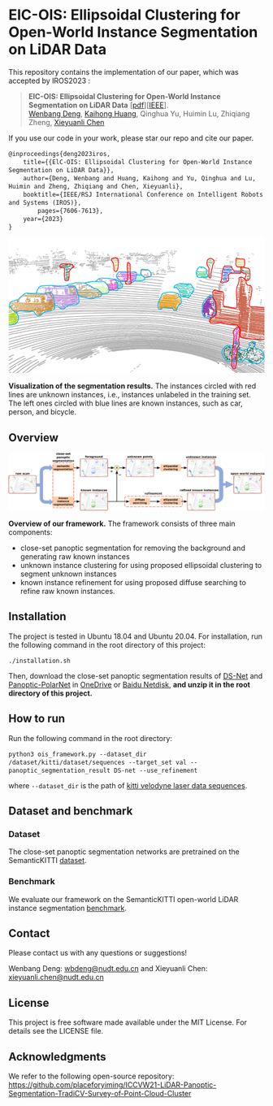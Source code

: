 # ElC-OIS: Ellipsoidal Clustering for Open-World Instance Segmentation on LiDAR Data

This repository contains the implementation of our paper, which was accepted by IROS2023 :

> **ElC-OIS: Ellipsoidal Clustering for Open-World Instance Segmentation on LiDAR Data** [[pdf](https://arxiv.org/pdf/2303.04351.pdf)][[IEEE](https://ieeexplore.ieee.org/document/10342356)].\
> [Wenbang Deng](https://github.com/dwbzxc),  [Kaihong Huang](https://github.com/mshicom),  Qinghua Yu,  Huimin Lu,  Zhiqiang Zheng,  [Xieyuanli Chen](https://github.com/Chen-Xieyuanli)

If you use our code in your work, please star our repo and cite our paper.

```
@inproceedings{deng2023iros,
	title={{ElC-OIS: Ellipsoidal Clustering for Open-World Instance Segmentation on LiDAR Data}},
	author={Deng, Wenbang and Huang, Kaihong and Yu, Qinghua and Lu, Huimin and Zheng, Zhiqiang and Chen, Xieyuanli},
	booktitle={IEEE/RSJ International Conference on Intelligent Robots and Systems (IROS)},
        pages={7606-7613},
	year={2023}
}
```

<div align=center>
<img src="./docs/visualization.png"> 
</div>

**Visualization of the segmentation results.** The instances circled with red lines are unknown instances, i.e., instances unlabeled in the training set. The left ones circled with blue lines are known instances, such as car, person, and bicycle.

## Overview

<div align=center>
<img src="./docs/framework.png"> 
</div>

**Overview of our framework.** The framework consists of three main components:
- close-set panoptic segmentation for removing the background and generating raw known instances
- unknown instance clustering for using proposed ellipsoidal clustering to segment unknown instances
- known instance refinement for using proposed diffuse searching to refine raw known instances.

## Installation
The project is tested in Ubuntu 18.04 and Ubuntu 20.04. For installation, run the following command in the root directory of this project:
```
./installation.sh
```

Then, download the close-set panoptic segmentation results of [DS-Net](https://github.com/hongfz16/DS-Net) and [Panoptic-PolarNet](https://github.com/edwardzhou130/Panoptic-PolarNet) in [OneDrive](https://1drv.ms/u/s!Ak0LoGJ7lhUTixWrbGT_3knI1F-T?e=G64YK1) or [Baidu Netdisk](https://pan.baidu.com/s/1D2d3rO4jOePgKj-LwUMccQ?pwd=ycny), **and unzip it in the root directory of this project.**

## How to run
Run the following command in the root directory:
```
python3 ois_framework.py --dataset_dir /dataset/kitti/dataset/sequences --target_set val --panoptic_segmentation_result DS-net --use_refinement
```
where `--dataset_dir` is the path of [kitti velodyne laser data sequences](https://www.cvlibs.net/datasets/kitti/eval_odometry.php).

## Dataset and benchmark

### Dataset

The close-set panoptic segmentation networks are pretrained on the SemanticKITTI [dataset](http://semantic-kitti.org/). 

### Benchmark

We evaluate our framework on the SemanticKITTI open-world LiDAR instance segmentation [benchmark](https://codalab.lisn.upsaclay.fr/competitions/2183#results). 

## Contact

Please contact us with any questions or suggestions!

Wenbang Deng: wbdeng@nudt.edu.cn and Xieyuanli Chen: xieyuanli.chen@nudt.edu.cn

## License

This project is free software made available under the MIT License. For details see the LICENSE file.

## Acknowledgments
We refer to the following open-source repository:
https://github.com/placeforyiming/ICCVW21-LiDAR-Panoptic-Segmentation-TradiCV-Survey-of-Point-Cloud-Cluster

